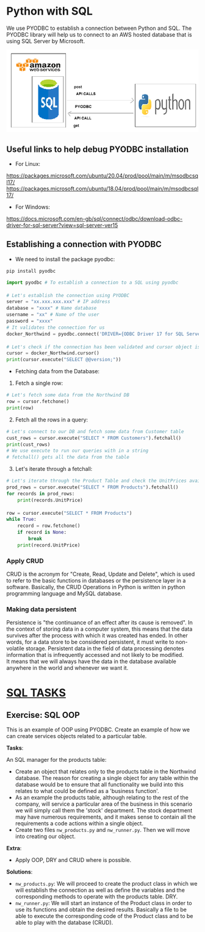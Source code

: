 # Python with SQL
We use PYODBC to establish a connection between Python and SQL. The PYODBC library will help us to connect to an AWS hosted database that is using SQL Server by Microsoft.

![PYTHON_SQL](https://github.com/alfonso-torres/eng84_python_with_SQL/blob/main/Python_with_SQL.png)

## Useful links to help debug PYODBC installation

- For Linux:

https://packages.microsoft.com/ubuntu/20.04/prod/pool/main/m/msodbcsql17/
https://packages.microsoft.com/ubuntu/18.04/prod/pool/main/m/msodbcsql17/
- For Windows:

https://docs.microsoft.com/en-gb/sql/connect/odbc/download-odbc-driver-for-sql-server?view=sql-server-ver15

## Establishing a connection with PYODBC
- We need to install the package pyodbc:
````commandline
pip install pyodbc
````
````python
import pyodbc # To establish a connection to a SQL using pyodbc

# Let's establish the connection using PYODBC
server = "xx.xxx.xxx.xxx" # IP address
database = "xxxx" # Name database
username = "xx" # Name of the user
password = "xxxx"
# It validates the connection for us
docker_Northwind = pyodbc.connect('DRIVER={ODBC Driver 17 for SQL Server};SERVER='+server+';DATABASE='+database+';UID='+username+';PWD='+ password)

# Let's check if the connection has been validated and cursor object is created
cursor = docker_Northwind.cursor()
print(cursor.execute("SELECT @@version;"))
````
- Fetching data from the Database:
1. Fetch a single row:
````python
# Let's fetch some data from the Northwind DB
row = cursor.fetchone()
print(row)
````
2. Fetch all the rows in a query:
````python
# Let's connect to our DB and fetch some data from Customer table
cust_rows = cursor.execute("SELECT * FROM Customers").fetchall()
print(cust_rows)
# We use execute to run our queries with in a string
# fetchall() gets all the data from the table
````
3. Let's iterate through a fetchall:
````python
# Let's iterate through the Product Table and check the UnitPrices available
prod_rows = cursor.execute("SELECT * FROM Products").fetchall()
for records in prod_rows:
    print(records.UnitPrice)

row = cursor.execute("SELECT * FROM Products")
while True:
    record = row.fetchone()
    if record is None:
        break
    print(record.UnitPrice)
````
### Apply CRUD

CRUD is the acronym for "Create, Read, Update and Delete", which is used to refer to the basic functions in databases or the persistence layer in a software. Basically, the CRUD Operations in Python is written in python programming language and MySQL database.

### Making data persistent

Persistence is "the continuance of an effect after its cause is removed". In the context of storing data in a computer system, this means that the data survives after the process with which it was created has ended. In other words, for a data store to be considered persistent, it must write to non-volatile storage. Persistent data in the field of data processing denotes information that is infrequently accessed and not likely to be modified. <br/>
It means that we will always have the data in the database available anywhere in the world and whenever we want it.

# <u>SQL TASKS</u>
## Exercise: SQL OOP
This is an example of OOP using PYODBC. Create an example of how we can create services objects related to a particular table.

**__Tasks__**:

An SQL manager for the products table:
- Create an object that relates only to the products table in the Northwind database. The reason for creating a single object for any table within the database would be to ensure that all functionality we build into this relates to what could be defined as a 'business function'.
- As an example the products table, although relating to the rest of the company, will service a particular area of the business in this scenario we will simply call them the 'stock' department. The stock department may have numerous requirements, and it makes sense to contain all the requirements a code actions within a single object.
- Create two files `nw_products.py` and `nw_runner.py`. Then we will move into creating our object.

**__Extra__**:

- Apply OOP, DRY and CRUD where is possible.

**__Solutions__**:
- `nw_products.py`: We will proceed to create the product class in which we will establish the connection as well as define the variables and the corresponding methods to operate with the products table. DRY.
- `nw_runner.py`: We will start an instance of the Product class in order to use its functions and obtain the desired results. Basically a file to be able to execute the corresponding code of the Product class and to be able to play with the database (CRUD).
